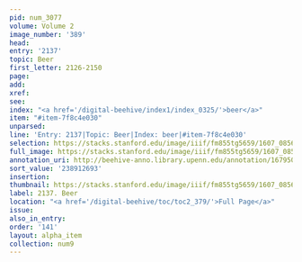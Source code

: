 ```yaml
---
pid: num_3077
volume: Volume 2
image_number: '389'
head:
entry: '2137'
topic: Beer
first_letter: 2126-2150
page:
add:
xref:
see:
index: "<a href='/digital-beehive/index1/index_0325/'>beer</a>"
item: "#item-7f8c4e030"
unparsed:
line: 'Entry: 2137|Topic: Beer|Index: beer|#item-7f8c4e030'
selection: https://stacks.stanford.edu/image/iiif/fm855tg5659/1607_0856/380,2693,2770,221/full/0/default.jpg
full_image: https://stacks.stanford.edu/image/iiif/fm855tg5659/1607_0856/full/full/0/default.jpg
annotation_uri: http://beehive-anno.library.upenn.edu/annotation/1679506841442
sort_value: '238912693'
insertion:
thumbnail: https://stacks.stanford.edu/image/iiif/fm855tg5659/1607_0856/380,2693,600,180/250,/0/default.jpg
label: 2137. Beer
location: "<a href='/digital-beehive/toc/toc2_379/'>Full Page</a>"
issue:
also_in_entry:
order: '141'
layout: alpha_item
collection: num9
---
```

